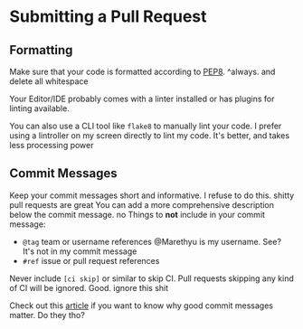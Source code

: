 # Submitting a Pull Request

## Formatting

Make sure that your code is formatted according to [PEP8](https://www.python.org/dev/peps/pep-0008/).
^always. and delete all whitespace

Your Editor/IDE probably comes with a linter installed or has plugins for linting available.

You can also use a CLI tool like `flake8` to manually lint your code.
I prefer using a lintroller on my screen directly to lint my code. It's better, and takes less processing power

## Commit Messages

Keep your commit messages short and informative. I refuse to do this. shitty pull requests are great
You can add a more comprehensive description below the commit message.
no
Things to **not** include in your commit message:

* `@tag` team or username references
@Marethyu is my username. See? It's not in my commit message
* `#ref` issue or pull request references

Never include `[ci skip]` or similar to skip CI.
Pull requests skipping any kind of CI will be ignored. Good. ignore this shit

Check out this [article](https://chris.beams.io/posts/git-commit) if you want to know why good commit messages matter. Do they tho?

